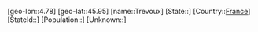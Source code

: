 ﻿---
location: [45.95,4.78]
type: City
tags:
- geo/City


SpocWebEntityId: 34972
isDeleted: false
confidential: public

---
[geo-lon::4.78]
[geo-lat::45.95]
[name::Trevoux]
[State::]
[Country::[France](geo/Continent/Europe/France.md)]
[StateId::]
[Population::]
[Unknown::]

